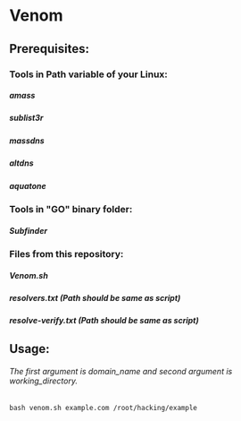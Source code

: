 # Venom
## Prerequisites:
### Tools in Path variable of your Linux:
##### amass
##### sublist3r
##### massdns
##### altdns
##### aquatone

### Tools in "GO" binary folder:
##### Subfinder

### Files from this repository:
##### Venom.sh
##### resolvers.txt (Path should be same as script)
##### resolve-verify.txt (Path should be same as script)

## Usage:
###### The first argument is domain_name and second argument is working_directory.
```
bash venom.sh example.com /root/hacking/example
```

